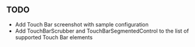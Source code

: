 ## TODO
*   Add Touch Bar screenshot with sample configuration
*   Add TouchBarScrubber and TouchBarSegmentedControl to the list of supported Touch Bar elements
